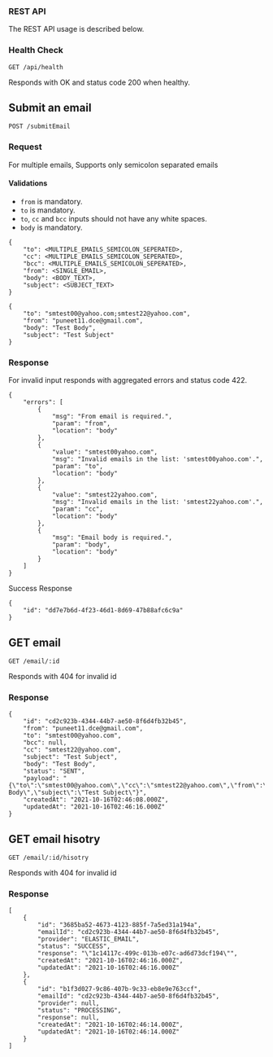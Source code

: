 
### REST API

The REST API usage is described below.

### Health Check

`GET /api/health`

Responds with OK and status code 200 when healthy.

## Submit an email

`POST /submitEmail`

### Request

For multiple emails, Supports only semicolon separated emails

#### Validations
* `from` is mandatory. 
* `to` is mandatory.  
* `to`, `cc` and `bcc` inputs should not have any white spaces.  
* `body` is mandatory.

```
{
    "to": <MULTIPLE_EMAILS_SEMICOLON_SEPERATED>,
    "cc": <MULTIPLE_EMAILS_SEMICOLON_SEPERATED>,
    "bcc": <MULTIPLE_EMAILS_SEMICOLON_SEPERATED>,
    "from": <SINGLE_EMAIL>,
    "body": <BODY_TEXT>,
    "subject": <SUBJECT_TEXT>
}

{
    "to": "smtest00@yahoo.com;smtest22@yahoo.com",
    "from": "puneet11.dce@gmail.com",
    "body": "Test Body",
    "subject": "Test Subject"
}
```

### Response

For invalid input responds with aggregated errors and status code 422.

```
{
    "errors": [
        {
            "msg": "From email is required.",
            "param": "from",
            "location": "body"
        },
        {
            "value": "smtest00yahoo.com",
            "msg": "Invalid emails in the list: 'smtest00yahoo.com'.",
            "param": "to",
            "location": "body"
        },
        {
            "value": "smtest22yahoo.com",
            "msg": "Invalid emails in the list: 'smtest22yahoo.com'.",
            "param": "cc",
            "location": "body"
        },
        {
            "msg": "Email body is required.",
            "param": "body",
            "location": "body"
        }
    ]
}
```

Success Response

```
{
    "id": "dd7e7b6d-4f23-46d1-8d69-47b88afc6c9a"
}
```

## GET email

`GET /email/:id`

Responds with 404 for invalid id

### Response

```
{
    "id": "cd2c923b-4344-44b7-ae50-8f6d4fb32b45",
    "from": "puneet11.dce@gmail.com",
    "to": "smtest00@yahoo.com",
    "bcc": null,
    "cc": "smtest22@yahoo.com",
    "subject": "Test Subject",
    "body": "Test Body",
    "status": "SENT",
    "payload": "{\"to\":\"smtest00@yahoo.com\",\"cc\":\"smtest22@yahoo.com\",\"from\":\"puneet11.dce@gmail.com\",\"body\":\"Test Body\",\"subject\":\"Test Subject\"}",
    "createdAt": "2021-10-16T02:46:08.000Z",
    "updatedAt": "2021-10-16T02:46:16.000Z"
}
```

## GET email hisotry

`GET /email/:id/hisotry`

Responds with 404 for invalid id

### Response

```
[
    {
        "id": "3685ba52-4673-4123-885f-7a5ed31a194a",
        "emailId": "cd2c923b-4344-44b7-ae50-8f6d4fb32b45",
        "provider": "ELASTIC_EMAIL",
        "status": "SUCCESS",
        "response": "\"1c14117c-499c-013b-e07c-ad6d73dcf194\"",
        "createdAt": "2021-10-16T02:46:16.000Z",
        "updatedAt": "2021-10-16T02:46:16.000Z"
    },
    {
        "id": "b1f3d027-9c86-407b-9c33-eb8e9e763ccf",
        "emailId": "cd2c923b-4344-44b7-ae50-8f6d4fb32b45",
        "provider": null,
        "status": "PROCESSING",
        "response": null,
        "createdAt": "2021-10-16T02:46:14.000Z",
        "updatedAt": "2021-10-16T02:46:14.000Z"
    }
]
```
